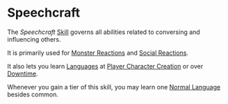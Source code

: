 # Speechcraft

The *Speechcraft* [Skill](../Skills.md) governs all abilities related to conversing and influencing others.

It is primarily used for [Monster Reactions](../../../Game%20Procedures/Social%20Procedures/Monster%20Reactions.md) and [Social Reactions](../../../Game%20Procedures/Social%20Procedures/Social%20Reactions.md).

It also lets you learn [Languages](../../Ancenstries/The%20People%20of%20Mithrinia/Languages/Languages.md) at [Player Character Creation](../../../Character%20Creation/Player%20Character%20Creation.md) or over [Downtime](../../../Game%20Procedures/Exploration/Downtime.md).

Whenever you gain a tier of this skill, you may learn one [Normal Language](../../Ancenstries/The%20People%20of%20Mithrinia/Languages/Languages.md#Normal%20Languages) besides common.
